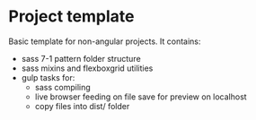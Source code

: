 # Project template

Basic template for non-angular projects. It contains:

  - sass 7-1 pattern folder structure
  - sass mixins and flexboxgrid utilities
  - gulp tasks for:
    - sass compiling
    - live browser feeding on file save for preview on localhost
    - copy files into dist/ folder